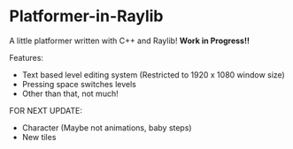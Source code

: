 # Platformer-in-Raylib
A little platformer written with C++ and Raylib!
**Work in Progress!!**

Features:

- Text based level editing system (Restricted to 1920 x 1080 window size)
- Pressing space switches levels
- Other than that, not much!

FOR NEXT UPDATE:

- Character (Maybe not animations, baby steps)
- New tiles
